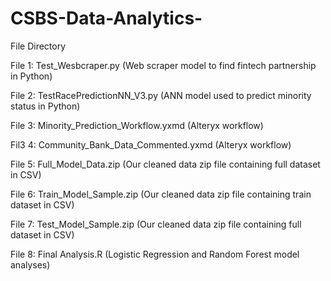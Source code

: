 # CSBS-Data-Analytics-

File Directory

File 1: Test_Wesbcraper.py (Web scraper model to find fintech partnership in Python)

File 2: TestRacePredictionNN_V3.py (ANN model used to predict minority status in Python)

File 3: Minority_Prediction_Workflow.yxmd (Alteryx workflow)

Fil3 4: Community_Bank_Data_Commented.yxmd (Alteryx workflow)

File 5: Full_Model_Data.zip (Our cleaned data zip file containing full dataset in CSV)

File 6: Train_Model_Sample.zip (Our cleaned data zip file containing train dataset in CSV)

File 7: Test_Model_Sample.zip (Our cleaned data zip file containing full dataset in CSV)

File 8: Final Analysis.R (Logistic Regression and Random Forest model analyses)
